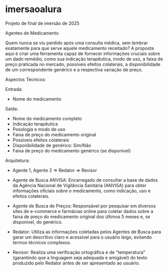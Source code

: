 # imersaoalura
Projeto de final de imersão de 2025

Agentes de Medicamento

Quem nunca se viu perdido após uma consulta médica, sem lembrar exatamente para que serve aquele medicamento receitado? A proposta aqui é criar uma ferramenta capaz de fornecer informações cruciais sobre um dado remédio, como sua indicação terapêutica, modo de uso, a faixa de preço praticada no mercado, possíveis efeitos colaterais, a disponibilidade de um correspondente genérico e a respectiva variação de preço.

Aspectos Técnicos:

Entrada:
- Nome do medicamento

Saída:
- Nome do medicamento completo
- Indicação terapêutica
- Posologia e modo de uso
- Faixa de preço do medicamento original
- Possíveis efeitos colaterais
- Disponibilidade de genérico: Sim/Não
- Faixa de preço do medicamento genérico (se disponível)

Arquitetura:
- Agente 1, Agente 2 => Redator => Revisor

- Agente de Busca ANVISA: Encarregado de consultar a base de dados da Agência Nacional de Vigilância Sanitária (ANVISA) para obter informações oficiais sobre o medicamento, como indicação, uso e efeitos colaterais.
- Agente de Busca de Preços: Responsável por pesquisar em diversos sites de e-commerce e farmácias online para coletar dados sobre a faixa de preço do medicamento original dos últimos 5 meses e, se disponível, do genérico.
- Redator: Utiliza as informações coletadas pelos Agentes de Busca para gerar um descritivo claro e acessível para o usuário leigo, evitando termos técnicos complexos.
- Revisor: Realiza uma verificação ortográfica e de "temperatura" (garantindo que a linguagem seja adequada e amigável) do texto produzido pelo Redator antes de ser apresentado ao usuário.
